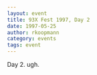 ```yaml
---
layout: event
title: 93X Fest 1997, Day 2
date: 1997-05-25
author: rkoopmann
category: events
tags: event
---
```


Day 2. ugh.
